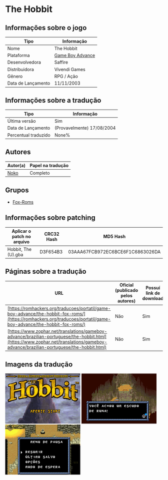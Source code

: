# The Hobbit

## Informações sobre o jogo

| Tipo | Informação |
| ----------- | ----------- |
| Nome | The Hobbit |
| Plataforma | [Game Boy Advance](../) |
| Desenvolvedora | Saffire |
| Distribuidora | Vivendi Games |
| Gênero | RPG / Ação |
| Data de Lançamento | 11/11/2003 |

## Informações sobre a tradução

| Tipo | Informação |
| ----------- | ----------- |
| Última versão | Sim |
| Data de Lançamento | (Provavelmente) 17/08/2004 |
| Percentual traduzido | None% |

## Autores

| Autor(a) | Papel na tradução |
| ----------- | ----------- |
| [Noko](../../../autores/noko/) | Completo |

## Grupos

* [Fox\-Roms](../../../grupos/fox-roms/)

## Informações sobre patching

| Aplicar o patch no arquivo | CRC32 Hash | MD5 Hash |
| ----------- | ----------- | ----------- |
| Hobbit, The \(U\)\.gba | D3F654B3 | 03AAA67FCB972EC6BCE6F1C6863026DA |

## Páginas sobre a tradução

| URL | Oficial (publicado pelos autores) | Possuí link de download |
| ----------- | ----------- | ----------- |
| [https://romhackers.org/traducoes/portatil/game-boy-advance/the-hobbit-fox-roms/](https://romhackers.org/traducoes/portatil/game-boy-advance/the-hobbit-fox-roms/) | Não | Sim |
| [https://www.zophar.net/translations/gameboy-advance/brazilian-portuguese/the-hobbit.html](https://www.zophar.net/translations/gameboy-advance/brazilian-portuguese/the-hobbit.html) | Não | Sim |

## Imagens da tradução

![Imagem de exemplo da tradução 1](1.png)
![Imagem de exemplo da tradução 2](2.png)
![Imagem de exemplo da tradução 3](3.png)